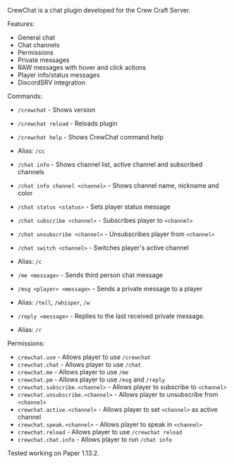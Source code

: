 CrewChat is a chat plugin developed for the Crew Craft Server.

Features:
 - General chat
 - Chat channels
 - Permissions
 - Private messages
 - RAW messages with hover and click actions
 - Player info/status messages
 - DiscordSRV integration

Commands:
 - `/crewchat` - Shows version
 - `/crewchat reload` - Reloads plugin
 - `/crewchat help` - Shows CrewChat command help
 - Alias: `/cc`
 
 
 - `/chat info` - Shows channel list, active channel and subscribed channels
 - `/chat info channel <channel>` - Shows channel name, nickname and color
 - `/chat status <status>` - Sets player status message
 - `/chat subscribe <channel>` - Subscribes player to `<channel>`
 - `/chat unsubscribe <channel>` - Unsubscribes player from `<channel>`
 - `/chat switch <channel>` - Switches player's active channel
 - Alias: `/c`
 
 
 - `/me <message>` - Sends third person chat message
 
 
 - `/msg <player> <message>` - Sends a private message to a player
 - Alias: `/tell`, `/whisper`, `/w`
 
 
 - `/reply <message>` - Replies to the last received private message.
 - Alias: `/r`
 
 
Permissions:
 - `crewchat.use` - Allows player to use `/crewchat`
 - `crewchat.chat` - Allows player to use `/chat`
 - `crewchat.me` - Allows player to use `/me`
 - `crewchat.pm` - Allows player to use `/msg` and `/reply`
 - `crewchat.subscribe.<channel>` - Allows player to subscribe to `<channel>`
 - `crewchat.unsubscribe.<channel>` - Allows player to unsubscribe from `<channel>`
 - `crewchat.active.<channel>` - Allows player to set `<channel>` as active channel
 - `crewchat.speak.<channel>` - Allows player to speak in `<channel>`
 - `crewchat.reload` - Allows player to use `/crewchat reload`
 - `crewchat.chat.info` -  Allows player to run `/chat info`
 
Tested working on Paper 1.13.2.